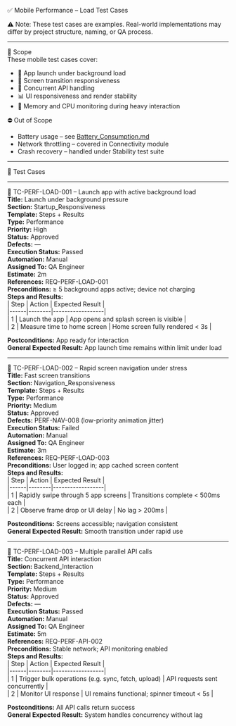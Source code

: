 ✅ Mobile Performance – Load Test Cases

⚠️ Note: These test cases are examples. Real-world implementations may differ by project structure, naming, or QA process.

---

🎯 Scope  
These mobile test cases cover:  
- 🚀 App launch under background load  
- 🔄 Screen transition responsiveness  
- 🧮 Concurrent API handling  
- 📊 UI responsiveness and render stability  
- 🧠 Memory and CPU monitoring during heavy interaction

⛔ Out of Scope  
- Battery usage – see [Battery_Consumption.md](./Battery_Consumption.md)  
- Network throttling – covered in Connectivity module  
- Crash recovery – handled under Stability test suite

---

🧪 Test Cases

---

🔄 TC-PERF-LOAD-001 – Launch app with active background load  
**Title:** Launch under background pressure  
**Section:** Startup_Responsiveness  
**Template:** Steps + Results  
**Type:** Performance  
**Priority:** High  
**Status:** Approved  
**Defects:** —  
**Execution Status:** Passed  
**Automation:** Manual  
**Assigned To:** QA Engineer  
**Estimate:** 2m  
**References:** REQ-PERF-LOAD-001  
**Preconditions:** ≥ 5 background apps active; device not charging  
**Steps and Results:**  
| Step | Action | Expected Result |  
|------|--------|------------------|  
| 1 | Launch the app | App opens and splash screen is visible |  
| 2 | Measure time to home screen | Home screen fully rendered < 3s |  

**Postconditions:** App ready for interaction  
**General Expected Result:** App launch time remains within limit under load

---

🔁 TC-PERF-LOAD-002 – Rapid screen navigation under stress  
**Title:** Fast screen transitions  
**Section:** Navigation_Responsiveness  
**Template:** Steps + Results  
**Type:** Performance  
**Priority:** Medium  
**Status:** Approved  
**Defects:** PERF-NAV-008 (low-priority animation jitter)  
**Execution Status:** Failed  
**Automation:** Manual  
**Assigned To:** QA Engineer  
**Estimate:** 3m  
**References:** REQ-PERF-LOAD-003  
**Preconditions:** User logged in; app cached screen content  
**Steps and Results:**  
| Step | Action | Expected Result |  
|------|--------|------------------|  
| 1 | Rapidly swipe through 5 app screens | Transitions complete < 500ms each |  
| 2 | Observe frame drop or UI delay | No lag > 200ms |  

**Postconditions:** Screens accessible; navigation consistent  
**General Expected Result:** Smooth transition under rapid use

---

🔧 TC-PERF-LOAD-003 – Multiple parallel API calls  
**Title:** Concurrent API interaction  
**Section:** Backend_Interaction  
**Template:** Steps + Results  
**Type:** Performance  
**Priority:** Medium  
**Status:** Approved  
**Defects:** —  
**Execution Status:** Passed  
**Automation:** Manual  
**Assigned To:** QA Engineer  
**Estimate:** 5m  
**References:** REQ-PERF-API-002  
**Preconditions:** Stable network; API monitoring enabled  
**Steps and Results:**  
| Step | Action | Expected Result |  
|------|--------|------------------|  
| 1 | Trigger bulk operations (e.g. sync, fetch, upload) | API requests sent concurrently |  
| 2 | Monitor UI response | UI remains functional; spinner timeout < 5s |  

**Postconditions:** All API calls return success  
**General Expected Result:** System handles concurrency without lag
